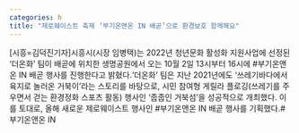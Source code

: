 ```yaml
---
categories: h
title: "제로웨이스트 축제 ‘부기온앤온 IN 배곧’으로 환경보호 함께해요"
---
```

[시흥=김덕진기자]시흥시(시장 임병택)는 2022년 청년문화 활성화 지원사업에 선정된 ‘더온화’ 팀이 배곧에 위치한 생명공원에서 오는 10월 2일 13시부터 16시에 #부기온앤온 IN 배곧 행사를 진행한다고 밝혔다.‘더온화’ 팀은 지난 2021년에도 ‘쓰레기바다에서 육지로 놀러온 거북이’라는 스토리를 바탕으로, 시민 참여형 게릴라 플로깅(쓰레기를 주우면서 걷는 환경정화 스포츠 활동) 행사인 ‘줍줍인 거북섬’을 성공적으로 개최했다. 이를 토대로, 올해 새로운 제로웨이스트 행사인 #부기온앤온 IN 배곧 행사를 기획했다.#부기온앤온 IN